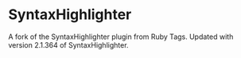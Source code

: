 SyntaxHighlighter
=================

A fork of the SyntaxHighlighter plugin from Ruby Tags. Updated with version 2.1.364 of SyntaxHighlighter.
